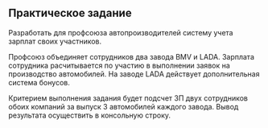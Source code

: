 
## Практическое задание

Разработать для профсоюза автопроизводителей систему учета зарплат своих участников.

Профсоюз объединяет сотрудников два завода BMV и LADA.
Зарплата сотрудника расчитывается по участию в выполнении заявок на производство автомобилей. На заводе LADA действует дополнительная система бонусов.

Критерием выполнения задания будет подсчет ЗП двух сотрудников обоих компаний за выпуск 3 автомобилей каждого завода.
Вывод результата осуществить в консольную строку.